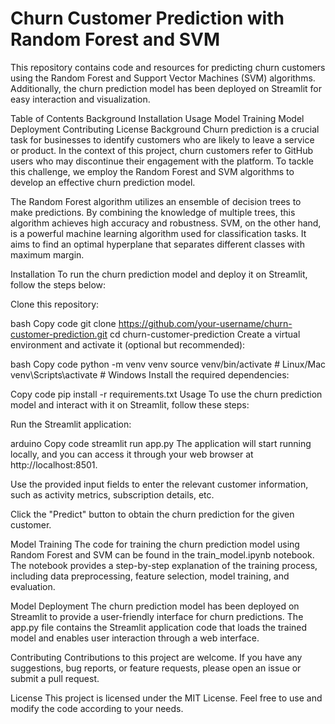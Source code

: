 # Churn Customer Prediction with Random Forest and SVM

This repository contains code and resources for predicting churn customers using the Random Forest and Support Vector Machines (SVM) algorithms. Additionally, the churn prediction model has been deployed on Streamlit for easy interaction and visualization.

Table of Contents
Background
Installation
Usage
Model Training
Model Deployment
Contributing
License
Background
Churn prediction is a crucial task for businesses to identify customers who are likely to leave a service or product. In the context of this project, churn customers refer to GitHub users who may discontinue their engagement with the platform. To tackle this challenge, we employ the Random Forest and SVM algorithms to develop an effective churn prediction model.

The Random Forest algorithm utilizes an ensemble of decision trees to make predictions. By combining the knowledge of multiple trees, this algorithm achieves high accuracy and robustness. SVM, on the other hand, is a powerful machine learning algorithm used for classification tasks. It aims to find an optimal hyperplane that separates different classes with maximum margin.

Installation
To run the churn prediction model and deploy it on Streamlit, follow the steps below:

Clone this repository:

bash
Copy code
git clone https://github.com/your-username/churn-customer-prediction.git
cd churn-customer-prediction
Create a virtual environment and activate it (optional but recommended):

bash
Copy code
python -m venv venv
source venv/bin/activate  # Linux/Mac
venv\Scripts\activate  # Windows
Install the required dependencies:

Copy code
pip install -r requirements.txt
Usage
To use the churn prediction model and interact with it on Streamlit, follow these steps:

Run the Streamlit application:

arduino
Copy code
streamlit run app.py
The application will start running locally, and you can access it through your web browser at http://localhost:8501.

Use the provided input fields to enter the relevant customer information, such as activity metrics, subscription details, etc.

Click the "Predict" button to obtain the churn prediction for the given customer.

Model Training
The code for training the churn prediction model using Random Forest and SVM can be found in the train_model.ipynb notebook. The notebook provides a step-by-step explanation of the training process, including data preprocessing, feature selection, model training, and evaluation.

Model Deployment
The churn prediction model has been deployed on Streamlit to provide a user-friendly interface for churn predictions. The app.py file contains the Streamlit application code that loads the trained model and enables user interaction through a web interface.

Contributing
Contributions to this project are welcome. If you have any suggestions, bug reports, or feature requests, please open an issue or submit a pull request.

License
This project is licensed under the MIT License. Feel free to use and modify the code according to your needs.




